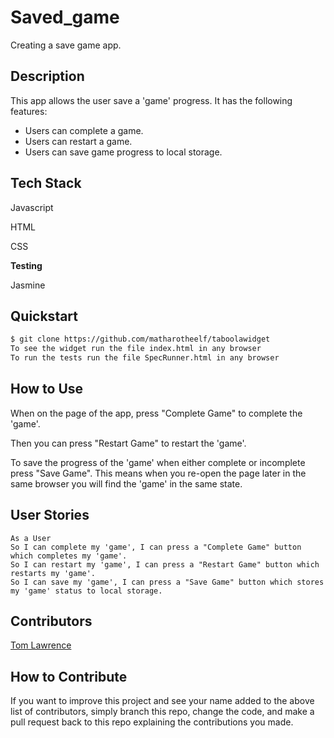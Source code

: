 # Saved_game
Creating a save game app.

## Description

This app allows the user save a 'game' progress. It has the following features:
* Users can complete a game.
* Users can restart a game.
* Users can save game progress to local storage.

## Tech Stack
Javascript

HTML

CSS

**Testing**

Jasmine

## Quickstart

```bash
$ git clone https://github.com/matharotheelf/taboolawidget
To see the widget run the file index.html in any browser
To run the tests run the file SpecRunner.html in any browser
```

## How to Use

When on the page of the app, press "Complete Game" to complete the 'game'.

Then you can press "Restart Game" to restart the 'game'.

To save the progress of the 'game' when either complete or incomplete press "Save Game". This means when you re-open the page later in the same browser you will find the 'game' in the same state.

## User Stories
```
As a User 
So I can complete my 'game', I can press a "Complete Game" button which completes my 'game'.
So I can restart my 'game', I can press a "Restart Game" button which restarts my 'game'.
So I can save my 'game', I can press a "Save Game" button which stores my 'game' status to local storage.

```

## Contributors 

[Tom Lawrence](https://github.com/matharotheelf)  

## How to Contribute

If you want to improve this project and see your name added to the above list of contributors, simply branch this repo, change the code, and make a pull request back to this repo explaining the contributions you made.
